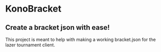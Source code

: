 # KonoBracket

## Create a bracket json with ease!

 This project is meant to help with making a working bracket.json for the lazer tournament client.

